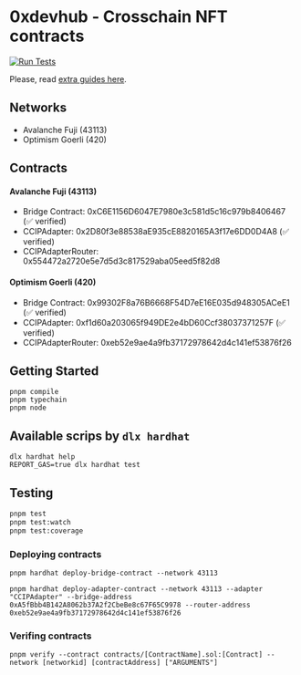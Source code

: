 # 0xdevhub - Crosschain NFT contracts

[![Run Tests](https://github.com/0xdevhub/crosschain-nft-contracts/actions/workflows/tests.yml/badge.svg)](https://github.com/0xdevhub/crosschain-nft-contracts/actions/workflows/tests.yml)

Please, read [extra guides here](guides-examples.md).

## Networks

- Avalanche Fuji (43113)
- Optimism Goerli (420)

## Contracts

#### Avalanche Fuji (43113)

- Bridge Contract: 0xC6E1156D6047E7980e3c581d5c16c979b8406467 (✅ verified)
- CCIPAdapter: 0x2D80f3e88538aE935cE8820165A3f17e6DD0D4A8 (✅ verified)
- CCIPAdapterRouter: 0x554472a2720e5e7d5d3c817529aba05eed5f82d8

#### Optimism Goerli (420)

- Bridge Contract: 0x99302F8a76B6668F54D7eE16E035d948305ACeE1 (✅ verified)
- CCIPAdapter: 0xf1d60a203065f949DE2e4bD60Ccf38037371257F (✅ verified)
- CCIPAdapterRouter: 0xeb52e9ae4a9fb37172978642d4c141ef53876f26

## Getting Started

```shell
pnpm compile
pnpm typechain
pnpm node
```

## Available scrips by `dlx hardhat`

```shell
dlx hardhat help
REPORT_GAS=true dlx hardhat test
```

## Testing

```bash
pnpm test
pnpm test:watch
pnpm test:coverage
```

### Deploying contracts

```shell
pnpm hardhat deploy-bridge-contract --network 43113

pnpm hardhat deploy-adapter-contract --network 43113 --adapter "CCIPAdapter" --bridge-address 0xA5fBbb4B142A8062b37A2f2CbeBe8c67F65C9978 --router-address 0xeb52e9ae4a9fb37172978642d4c141ef53876f26
```

### Verifing contracts

```shell
pnpm verify --contract contracts/[ContractName].sol:[Contract] --network [networkid] [contractAddress] ["ARGUMENTS"]
```
